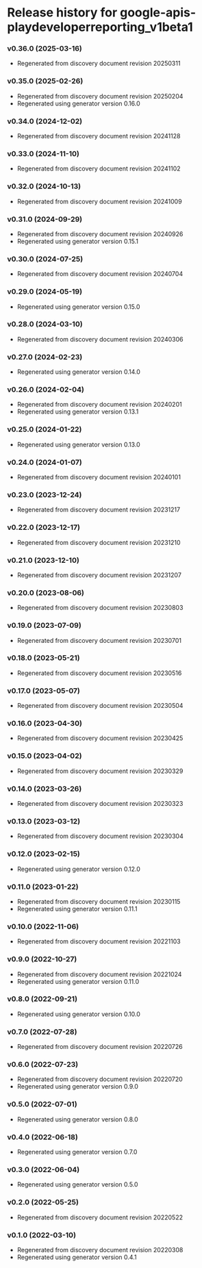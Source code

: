 # Release history for google-apis-playdeveloperreporting_v1beta1

### v0.36.0 (2025-03-16)

* Regenerated from discovery document revision 20250311

### v0.35.0 (2025-02-26)

* Regenerated from discovery document revision 20250204
* Regenerated using generator version 0.16.0

### v0.34.0 (2024-12-02)

* Regenerated from discovery document revision 20241128

### v0.33.0 (2024-11-10)

* Regenerated from discovery document revision 20241102

### v0.32.0 (2024-10-13)

* Regenerated from discovery document revision 20241009

### v0.31.0 (2024-09-29)

* Regenerated from discovery document revision 20240926
* Regenerated using generator version 0.15.1

### v0.30.0 (2024-07-25)

* Regenerated from discovery document revision 20240704

### v0.29.0 (2024-05-19)

* Regenerated using generator version 0.15.0

### v0.28.0 (2024-03-10)

* Regenerated from discovery document revision 20240306

### v0.27.0 (2024-02-23)

* Regenerated using generator version 0.14.0

### v0.26.0 (2024-02-04)

* Regenerated from discovery document revision 20240201
* Regenerated using generator version 0.13.1

### v0.25.0 (2024-01-22)

* Regenerated using generator version 0.13.0

### v0.24.0 (2024-01-07)

* Regenerated from discovery document revision 20240101

### v0.23.0 (2023-12-24)

* Regenerated from discovery document revision 20231217

### v0.22.0 (2023-12-17)

* Regenerated from discovery document revision 20231210

### v0.21.0 (2023-12-10)

* Regenerated from discovery document revision 20231207

### v0.20.0 (2023-08-06)

* Regenerated from discovery document revision 20230803

### v0.19.0 (2023-07-09)

* Regenerated from discovery document revision 20230701

### v0.18.0 (2023-05-21)

* Regenerated from discovery document revision 20230516

### v0.17.0 (2023-05-07)

* Regenerated from discovery document revision 20230504

### v0.16.0 (2023-04-30)

* Regenerated from discovery document revision 20230425

### v0.15.0 (2023-04-02)

* Regenerated from discovery document revision 20230329

### v0.14.0 (2023-03-26)

* Regenerated from discovery document revision 20230323

### v0.13.0 (2023-03-12)

* Regenerated from discovery document revision 20230304

### v0.12.0 (2023-02-15)

* Regenerated using generator version 0.12.0

### v0.11.0 (2023-01-22)

* Regenerated from discovery document revision 20230115
* Regenerated using generator version 0.11.1

### v0.10.0 (2022-11-06)

* Regenerated from discovery document revision 20221103

### v0.9.0 (2022-10-27)

* Regenerated from discovery document revision 20221024
* Regenerated using generator version 0.11.0

### v0.8.0 (2022-09-21)

* Regenerated using generator version 0.10.0

### v0.7.0 (2022-07-28)

* Regenerated from discovery document revision 20220726

### v0.6.0 (2022-07-23)

* Regenerated from discovery document revision 20220720
* Regenerated using generator version 0.9.0

### v0.5.0 (2022-07-01)

* Regenerated using generator version 0.8.0

### v0.4.0 (2022-06-18)

* Regenerated using generator version 0.7.0

### v0.3.0 (2022-06-04)

* Regenerated using generator version 0.5.0

### v0.2.0 (2022-05-25)

* Regenerated from discovery document revision 20220522

### v0.1.0 (2022-03-10)

* Regenerated from discovery document revision 20220308
* Regenerated using generator version 0.4.1


